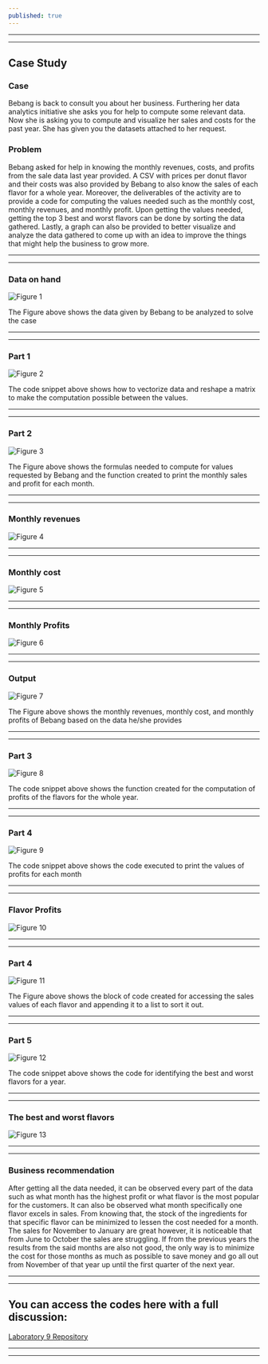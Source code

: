 ```yaml
---
published: true
---
```

---
***

## Case Study

### Case

Bebang is back to consult you about her business. Furthering her data analytics initiative she asks you for help to compute some relevant data. Now she is asking you to compute and visualize her sales and costs for the past year. She has given you the datasets attached to her request.

### Problem

Bebang asked for help in knowing the monthly revenues, costs, and profits from the sale data last year provided. A CSV with prices per donut flavor and their costs was also provided by Bebang to also know the sales of each flavor for a whole year. Moreover, the deliverables of the activity are to provide a code for computing the values needed such as the monthly cost, monthly revenues, and monthly profit. Upon getting the values needed, getting the top 3 best and worst flavors can be done by sorting the data gathered. Lastly, a graph can also be provided to better visualize and analyze the data gathered to come up with an idea to improve the things that might help the business to grow more.

---
***

### Data on hand 

![Figure 1]({{site.baseurl}}/images/LAB9.1.jpg)

The Figure above shows the data given by Bebang to be analyzed to solve the case

---
***

### Part 1

![Figure 2]({{site.baseurl}}/images/LAB9.2.jpg)

The code snippet above shows how to vectorize data and reshape a matrix to make the computation possible between the values.

---
***

### Part 2

![Figure 3]({{site.baseurl}}/images/LAB9.3.jpg)

The Figure above shows the formulas needed to compute for values requested by Bebang and the function created to print the monthly sales and profit for each month.

---
***

### Monthly revenues 
![Figure 4]({{site.baseurl}}/images/LAB9.4.jpg)

---
***

### Monthly cost

![Figure 5]({{site.baseurl}}/images/LAB9.5.jpg)

---
***

### Monthly Profits

![Figure 6]({{site.baseurl}}/images/LAB9.6.jpg)

---
***

### Output

![Figure 7]({{site.baseurl}}/images/LAB9.7.jpg)

The Figure above shows the monthly revenues, monthly cost, and monthly profits of Bebang based on the data he/she provides

---
***

### Part 3

![Figure 8]({{site.baseurl}}/images/LAB9.8.jpg)

The code snippet above shows the function created for the computation of profits of the flavors for the whole year.

---
***

### Part 4

![Figure 9]({{site.baseurl}}/images/LAB9.9.jpg)

The code snippet above shows the code executed to print the values of profits for each month

---
***

### Flavor Profits

![Figure 10]({{site.baseurl}}/images/LAB9.10.jpg)

---
***

### Part 4

![Figure 11]({{site.baseurl}}/images/LAB9.11.jpg)

The Figure above shows the block of code created for accessing the sales values of each flavor and appending it to a list to sort it out.

---
***

### Part 5

![Figure 12]({{site.baseurl}}/images/LAB9.12.jpg)

The code snippet above shows the code for identifying the best and worst flavors for a year.

---
***

### The best and worst flavors

![Figure 13]({{site.baseurl}}/images/LAB9.13.jpg)

---
***

### Business recommendation

After getting all the data needed, it can be observed every part of the data such as what month has the highest profit or what flavor is the most popular for the customers. It can also be observed what month specifically one flavor excels in sales. From knowing that, the stock of the ingredients for that specific flavor can be minimized to lessen the cost needed for a month. The sales for November to January are great however, it is noticeable that from June to October the sales are struggling. If from the previous years the results from the said months are also not good, the only way is to minimize the cost for those months as much as possible to save money and go all out from November of that year up until the first quarter of the next year. 

---
***

## You can access the codes here with a full discussion:

[Laboratory 9 Repository](https://github.com/RovilSurioJr/MIDTERM-CASE-STUDY)

---
***

